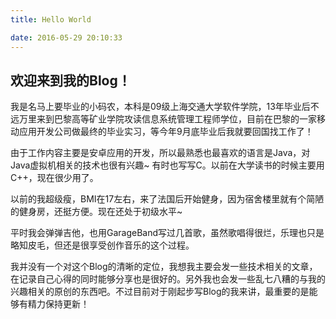 ```yaml
---
title: Hello World

date: 2016-05-29 20:10:33
---
```

## 欢迎来到我的Blog！

我是名马上要毕业的小码农，本科是09级上海交通大学软件学院，13年毕业后不远万里来到巴黎高等矿业学院攻读信息系统管理工程师学位，目前在巴黎的一家移动应用开发公司做最终的毕业实习，等今年9月底毕业后我就要回国找工作了！

由于工作内容主要是安卓应用的开发，所以最熟悉也最喜欢的语言是Java，对Java虚拟机相关的技术也很有兴趣~ 有时也写写C。以前在大学读书的时候主要用C++，现在很少用了。

以前的我超级瘦，BMI在17左右，来了法国后开始健身，因为宿舍楼里就有个简陋的健身房，还挺方便。现在还处于初级水平~

平时我会弹弹吉他，也用GarageBand写过几首歌，虽然歌唱得很烂，乐理也只是略知皮毛，但还是很享受创作音乐的这个过程。

我并没有一个对这个Blog的清晰的定位，我想我主要会发一些技术相关的文章，在记录自己心得的同时能够分享也是很好的。另外我也会发一些乱七八糟的与我的兴趣相关的原创的东西吧。不过目前对于刚起步写Blog的我来讲，最重要的是能够有精力保持更新！

